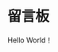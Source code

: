 留言板
===

Hello World！

<link rel="stylesheet" href="https://cdn.jsdelivr.net/npm/gitalk@1/dist/gitalk.css">
<script src="https://cdn.jsdelivr.net/npm/gitalk@1/dist/gitalk.min.js"></script>
<div id="gitalk-container"></div>
<script>
  var gitalk = new Gitalk({
    "clientID": "9386190044f0a54a0e00",
    "clientSecret": "bc4eb0013e6e2c496b1978724b93b939cb248992",
    "repo": "Loner",
    "owner": "hu-qi",
    "admin": ["hu-qi"],
    "id": location.pathname,      
    "distractionFreeMode": false  
  });
  gitalk.render("gitalk-container");
</script>